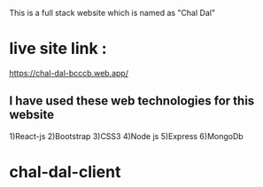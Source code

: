 This is a full stack website which is named as "Chal Dal"

# live site link : 
https://chal-dal-bcccb.web.app/

## I have used these web technologies for this website
1)React-js
2)Bootstrap 
3)CSS3
4)Node js
5)Express
6)MongoDb
# chal-dal-client
